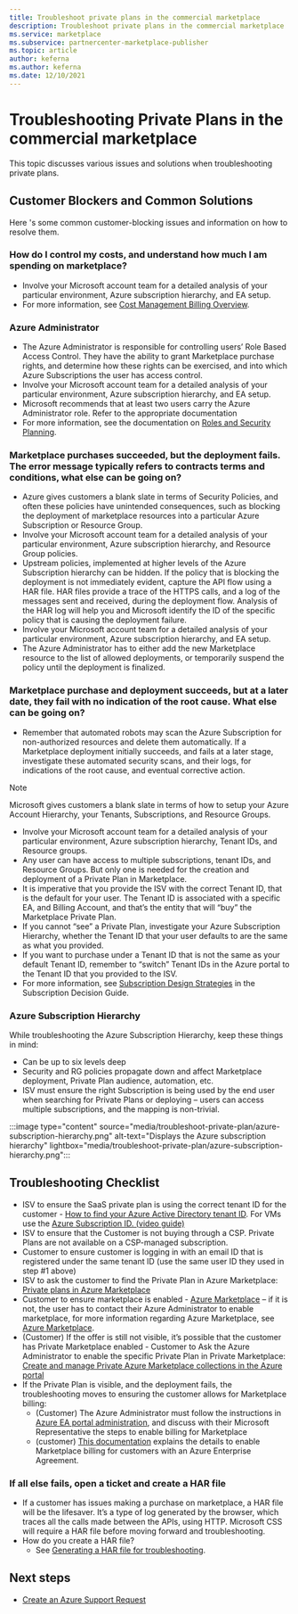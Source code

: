 ```yaml
---
title: Troubleshoot private plans in the commercial marketplace
description: Troubleshoot private plans in the commercial marketplace
ms.service: marketplace
ms.subservice: partnercenter-marketplace-publisher
ms.topic: article
author: keferna
ms.author: keferna
ms.date: 12/10/2021
---
```


# Troubleshooting Private Plans in the commercial marketplace

This topic discusses various issues and solutions when troubleshooting private plans.

## Customer Blockers and Common Solutions

Here 's some common customer-blocking issues and information on how to resolve them.

### How do I control my costs, and understand how much I am spending on marketplace?

- Involve your Microsoft account team for a detailed analysis of your particular environment, Azure subscription hierarchy, and EA setup.
- For more information, see [Cost Management Billing Overview](../cost-management-billing/cost-management-billing-overview.md).

### Azure Administrator

- The Azure Administrator is responsible for controlling users’ Role Based Access Control. They have the ability to grant Marketplace purchase rights, and determine how these rights can be exercised, and into which Azure Subscriptions the user has access control.
- Involve your Microsoft account team for a detailed analysis of your particular environment, Azure subscription hierarchy, and EA setup.
- Microsoft recommends that at least two users carry the Azure Administrator role. Refer to the appropriate documentation
- For more information, see the documentation on [Roles and Security Planning](../active-directory/roles/security-planning.md).

### Marketplace purchases succeeded, but the deployment fails. The error message typically refers to contracts terms and conditions, what else can be going on?

- Azure gives customers a blank slate in terms of Security Policies, and often these policies have unintended consequences, such as blocking the deployment of marketplace resources into a particular Azure Subscription or Resource Group.
- Involve your Microsoft account team for a detailed analysis of your particular environment, Azure subscription hierarchy, and Resource Group policies.
- Upstream policies, implemented at higher levels of the Azure Subscription hierarchy can be hidden. If the policy that is blocking the deployment is not immediately evident, capture the API flow using a HAR file. HAR files provide a trace of the HTTPS calls, and a log of the messages sent and received, during the deployment flow. Analysis of the HAR log will help you and Microsoft identify the ID of the specific policy that is causing the deployment failure.
- Involve your Microsoft account team for a detailed analysis of your particular environment, Azure subscription hierarchy, and EA setup.
- The Azure Administrator has to either add the new Marketplace resource to the list of allowed deployments, or temporarily suspend the policy until the deployment is finalized.

### Marketplace purchase and deployment succeeds, but at a later date, they fail with no indication of the root cause. What else can be going on?

- Remember that automated robots may scan the Azure Subscription for non-authorized resources and delete them automatically. If a Marketplace deployment initially succeeds, and fails at a later stage, investigate these automated security scans, and their logs, for indications of the root cause, and eventual corrective action.

> [!NOTE]
> Microsoft gives customers a blank slate in terms of how to setup your Azure Account Hierarchy, your Tenants, Subscriptions, and Resource Groups.

- Involve your Microsoft account team for a detailed analysis of your particular environment, Azure subscription hierarchy, Tenant IDs, and Resource groups.
- Any user can have access to multiple subscriptions, tenant IDs, and Resource Groups. But only one is needed for the creation and deployment of a Private Plan in Marketplace.
- It is imperative that you provide the ISV with the correct Tenant ID, that is the default for your user. The Tenant ID is associated with a specific EA, and Billing Account, and that’s the entity that will “buy” the Marketplace Private Plan.
- If you cannot “see” a Private Plan, investigate your Azure Subscription Hierarchy, whether the Tenant ID that your user defaults to are the same as what you provided.
- If you want to purchase under a Tenant ID that is not the same as your default Tenant ID, remember to “switch” Tenant IDs in the Azure portal to the Tenant ID that you provided to the ISV.
- For more information, see [Subscription Design Strategies](/azure/cloud-adoption-framework/decision-guides/subscriptions/#subscription-design-strategies) in the Subscription Decision Guide.

### Azure Subscription Hierarchy

While troubleshooting the Azure Subscription Hierarchy, keep these things in mind:

- Can be up to six levels deep
- Security and RG policies propagate down and affect Marketplace deployment, Private Plan audience, automation, etc.
- ISV must ensure the right Subscription is being used by the end user when searching for Private Plans or deploying – users can access multiple subscriptions, and the mapping is non-trivial.

:::image type="content" source="media/troubleshoot-private-plan/azure-subscription-hierarchy.png" alt-text="Displays the Azure subscription hierarchy" lightbox="media/troubleshoot-private-plan/azure-subscription-hierarchy.png":::

## Troubleshooting Checklist

- ISV to ensure the SaaS private plan is using the correct tenant ID for the customer - [How to find your Azure Active Directory tenant ID](../active-directory/fundamentals/active-directory-how-to-find-tenant.md). For VMs use the [Azure Subscription ID. (video guide)](/azure/media-services/latest/setup-azure-subscription-how-to?tabs=portal)
- ISV to ensure that the Customer is not buying through a CSP. Private Plans are not available on a CSP-managed subscription.
- Customer to ensure customer is logging in with an email ID that is registered under the same tenant ID (use the same user ID they used in step #1 above)
- ISV to ask the customer to find the Private Plan in Azure Marketplace: [Private plans in Azure Marketplace](/marketplace/private-plans)
- Customer to ensure marketplace is enabled - [Azure Marketplace](../cost-management-billing/manage/ea-azure-marketplace.md) – if it is not, the user has to contact their Azure Administrator to enable marketplace, for more information regarding Azure Marketplace, see [Azure Marketplace](../cost-management-billing/manage/ea-azure-marketplace.md).
- (Customer) If the offer is still not visible, it’s possible that the customer has Private Marketplace enabled - Customer to Ask the Azure Administrator to enable the specific Private Plan in Private Marketplace: [Create and manage Private Azure Marketplace collections in the Azure portal](/marketplace/create-manage-private-azure-marketplace-new)
- If the Private Plan is visible, and the deployment fails, the troubleshooting moves to ensuring the customer allows for Marketplace billing:
  - (Customer) The Azure Administrator must follow the instructions in [Azure EA portal administration](../cost-management-billing/manage/ea-portal-administration.md), and discuss with their Microsoft Representative the steps to enable billing for Marketplace
  - (customer) [This documentation](../cost-management-billing/manage/ea-portal-administration.md) explains the details to enable Marketplace billing for customers with an Azure Enterprise Agreement.

### If all else fails, open a ticket and create a HAR file

- If a customer has issues making a purchase on marketplace, a HAR file will be the lifesaver. It’s a type of log generated by the browser, which traces all the calls made between the APIs, using HTTP. Microsoft CSS will require a HAR file before moving forward and troubleshooting.
- How do you create a HAR file?
  - See [Generating a HAR file for troubleshooting](https://support.zendesk.com/hc/en-us/articles/204410413-Generating-a-HAR-file-for-troubleshooting).

## Next steps

- [Create an Azure Support Request](../azure-portal/supportability/how-to-create-azure-support-request.md)
